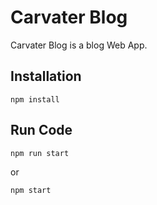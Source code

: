 # Carvater Blog

Carvater Blog is a blog Web App.

## Installation

```
npm install
```

## Run Code

```
npm run start
```

or

```
npm start
```
